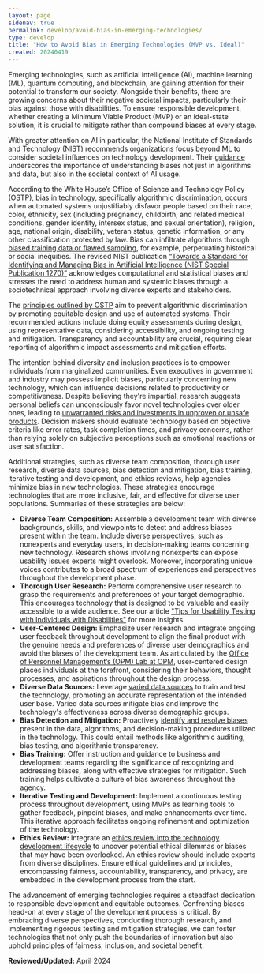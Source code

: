 ```yaml
---
layout: page
sidenav: true
permalink: develop/avoid-bias-in-emerging-technologies/
type: develop
title: "How to Avoid Bias in Emerging Technologies (MVP vs. Ideal)"
created: 20240419
---
```


Emerging technologies, such as artificial intelligence (AI), machine learning (ML), quantum computing, and blockchain, are gaining attention for their potential to transform our society. Alongside their benefits, there are growing concerns about their negative societal impacts, particularly their bias against those with disabilities. To ensure responsible development, whether creating a Minimum Viable Product (MVP) or an ideal-state solution, it is crucial to mitigate rather than compound biases at every stage.

With greater attention on AI in particular, the National Institute of Standards and Technology (NIST) recommends organizations focus beyond ML to consider societal influences on technology development. Their [guidance](https://www.nist.gov/news-events/news/2022/03/theres-more-ai-bias-biased-data-nist-report-highlights) underscores the importance of understanding biases not just in algorithms and data, but also in the societal context of AI usage. 

According to the White House’s Office of Science and Technology Policy (OSTP), [bias in technology](https://www.whitehouse.gov/ostp/ai-bill-of-rights/algorithmic-discrimination-protections-2/), specifically algorithmic discrimination, occurs when automated systems unjustifiably disfavor people based on their race, color, ethnicity, sex (including pregnancy, childbirth, and related medical conditions, gender identity, intersex status, and sexual orientation), religion, age, national origin, disability, veteran status, genetic information, or any other classification protected by law. Bias can infiltrate algorithms through [biased training data or flawed sampling](https://hbr.org/2019/10/what-do-we-do-about-the-biases-in-ai), for example, perpetuating historical or social inequities. The revised NIST publication [“Towards a Standard for Identifying and Managing Bias in Artificial Intelligence (NIST Special Publication 1270)”](https://nvlpubs.nist.gov/nistpubs/SpecialPublications/NIST.SP.1270.pdf) acknowledges computational and statistical biases and stresses the need to address human and systemic biases through a sociotechnical approach involving diverse experts and stakeholders. 

The [principles outlined by OSTP](https://www.whitehouse.gov/ostp/ai-bill-of-rights/algorithmic-discrimination-protections-2/) aim to prevent algorithmic discrimination by promoting equitable design and use of automated systems. Their recommended actions include doing equity assessments during design, using representative data, considering accessibility, and ongoing testing and mitigation. Transparency and accountability are crucial, requiring clear reporting of algorithmic impact assessments and mitigation efforts.

The intention behind diversity and inclusion practices is to empower individuals from marginalized communities. Even executives in government and industry may possess implicit biases, particularly concerning new technology, which can influence decisions related to productivity or competitiveness. Despite believing they're impartial, research suggests personal beliefs can unconsciously favor novel technologies over older ones, leading to [unwarranted risks and investments in unproven or unsafe products](https://sloanreview.mit.edu/article/evaluating-new-technology-youre-more-biased-than-you-may-realize/). Decision makers should evaluate technology based on objective criteria like error rates, task completion times, and privacy concerns, rather than relying solely on subjective perceptions such as emotional reactions or user satisfaction. 

Additional strategies, such as diverse team composition, thorough user research, diverse data sources, bias detection and mitigation, bias training, iterative testing and development, and ethics reviews, help agencies minimize bias in new technologies. These strategies encourage technologies that are more inclusive, fair, and effective for diverse user populations. Summaries of these strategies are below:
<ul>
<li><strong>Diverse Team Composition:</strong> Assemble a development team with diverse backgrounds, skills, and viewpoints to detect and address biases present within the team. Include diverse perspectives, such as nonexperts and everyday users, in decision-making teams concerning new technology. Research shows involving nonexperts can expose usability issues experts might overlook. Moreover, incorporating unique voices contributes to a broad spectrum of experiences and perspectives throughout the development phase.</li>
<li><strong>Thorough User Research:</strong> Perform comprehensive user research to grasp the requirements and preferences of your target demographic. This encourages technology that is designed to be valuable and easily accessible to a wide audience. See our article <a href="https://www.section508.gov/test/usability-testing-with-people-with-disabilities/"> "Tips for Usability Testing with Individuals with Disabilities"</a> for more insights.</li>
<li><strong>User-Centered Design:</strong> Emphasize user research and integrate ongoing user feedback throughout development to align the final product with the genuine needs and preferences of diverse user demographics and avoid the biases of the development team. As articulated by the <a href="https://lab.opm.gov/our-services/">Office of Personnel Management’s (OPM) Lab at OPM</a>, user-centered design places individuals at the forefront, considering their behaviors, thought processes, and aspirations throughout the design process.</li>
<li><strong>Diverse Data Sources:</strong> Leverage <a href="https://www.whitehouse.gov/wp-content/uploads/2022/04/eo13985-vision-for-equitable-data.pdf">varied data sources</a> to train and test the technology, promoting an accurate representation of the intended user base. Varied data sources mitigate bias and improve the technology's effectiveness across diverse demographic groups.</li>
<li><strong>Bias Detection and Mitigation:</strong> Proactively <a href="https://www.nccoe.nist.gov/sites/default/files/2022-11/ai-bias-pd-final.pdf">identify and resolve biases</a> present in the data, algorithms, and decision-making procedures utilized in the technology. This could entail methods like algorithmic auditing, bias testing, and algorithmic transparency.</li>
<li><strong>Bias Training:</strong> Offer instruction and guidance to business and development teams regarding the significance of recognizing and addressing biases, along with effective strategies for mitigation. Such training helps cultivate a culture of bias awareness throughout the agency.</li>
<li><strong>Iterative Testing and Development:</strong> Implement a continuous testing process throughout development, using MVPs as learning tools to gather feedback, pinpoint biases, and make enhancements over time. This iterative approach facilitates ongoing refinement and optimization of the technology.</li>
<li><strong>Ethics Review:</strong> Integrate an <a href="https://hbr.org/2021/11/thinking-through-the-ethics-of-new-techbefore-theres-a-problem">ethics review into the technology development lifecycle</a> to uncover potential ethical dilemmas or biases that may have been overlooked. An ethics review should include experts from diverse disciplines. Ensure ethical guidelines and principles, encompassing fairness, accountability, transparency, and privacy, are embedded in the development process from the start.</li>
</ul>

The advancement of emerging technologies requires a steadfast dedication to responsible development and equitable outcomes. Confronting biases head-on at every stage of the development process is critical. By embracing diverse perspectives, conducting thorough research, and implementing rigorous testing and mitigation strategies, we can foster technologies that not only push the boundaries of innovation but also uphold principles of fairness, inclusion, and societal benefit.

**Reviewed/Updated:** April 2024